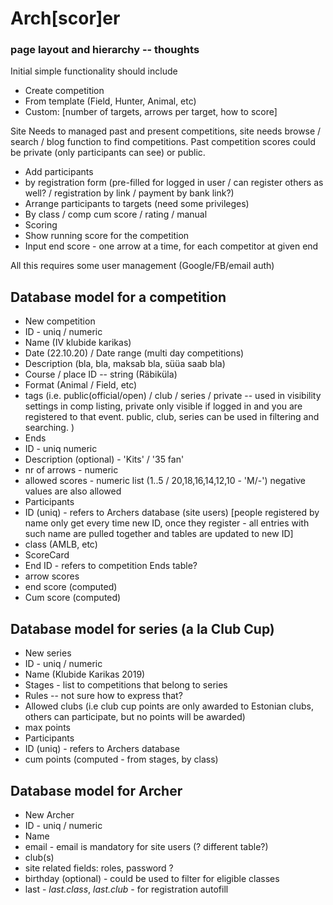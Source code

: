 # Arch[scor]er

### page layout and hierarchy -- thoughts

Initial simple functionality should include

* Create competition
 * From template (Field, Hunter, Animal, etc)
 * Custom: [number of targets, arrows per target, how to score]

Site Needs to managed past and present competitions, site needs browse / search / blog function to
find competitions. Past competition scores could be private (only participants can see) or public.

* Add participants
 * by registration form (pre-filled for logged in user / can register others as well? / registration by link / payment by bank link?)
* Arrange participants to targets (need some privileges)
 * By class / comp cum score / rating / manual
* Scoring
 * Show running score for the competition
 * Input end score - one arrow at a time, for each competitor at given end

All this requires some user management (Google/FB/email auth)


## Database model for a competition

* New competition
 * ID - uniq / numeric
 * Name (IV klubide karikas)
 * Date (22.10.20) / Date range (multi day competitions)
 * Description (bla, bla, maksab bla, süüa saab bla)
 * Course / place ID -- string (Räbiküla)
 * Format (Animal / Field, etc)
 * tags (i.e. public(official/open) / club / series / private -- used in visibility settings in comp listing, private only visible if logged in and you are registered to that event. public, club, series can be used in filtering and searching. )
 * Ends
  * ID - uniq numeric
  * Description (optional) - 'Kits' / '35 fan'
  * nr of arrows - numeric
  * allowed scores - numeric list (1..5 / 20,18,16,14,12,10 - 'M/-') negative values are also allowed
 * Participants
  * ID (uniq) - refers to Archers database (site users) [people registered by name only get every time new ID, once they register - all entries with such name are pulled together and tables are updated to new ID]
  * class (AMLB, etc)
  * ScoreCard
   * End ID - refers to competition Ends table?
   * arrow scores
   * end score (computed)
  * Cum score (computed)

## Database model for series (a la Club Cup)

* New series
 * ID - uniq / numeric
 * Name (Klubide Karikas 2019)
 * Stages - list to competitions that belong to series
 * Rules -- not sure how to express that?
  * Allowed clubs (i.e club cup points are only awarded to Estonian clubs, others can participate, but no points will be awarded)
  * max points
 * Participants
  * ID (uniq) - refers to Archers database
  * cum points (computed - from stages, by class)

## Database model for Archer

* New Archer
 * ID - uniq / numeric
 * Name
 * email - email is mandatory for site users (? different table?)
 * club(s)
 * site related fields: roles, password ?
 * birthday (optional) - could be used to filter for eligible classes
 * last - _last.class_, _last.club_ - for registration autofill
